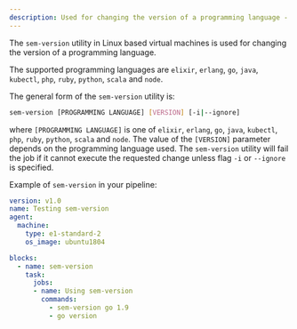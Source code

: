 ```yaml
---
description: Used for changing the version of a programming language - elixir, erlang, go, java, kubectl, php, ruby, python, scala and node.
---
```


The `sem-version` utility in Linux based virtual machines is used for changing
the version of a programming language.

The supported programming languages are `elixir`, `erlang`, `go`, `java`, `kubectl`, 
`php`, `ruby`, `python`, `scala` and `node`.

The general form of the `sem-version` utility is:

``` bash
sem-version [PROGRAMMING LANGUAGE] [VERSION] [-i|--ignore]
```

where `[PROGRAMMING LANGUAGE]` is one of `elixir`, `erlang`, `go`, `java`, `kubectl`, 
`php`, `ruby`, `python`, `scala` and `node`. The value of the `[VERSION]`
parameter depends on the programming language used. The `sem-version` utility will
fail the job if it cannot execute the requested change unless flag `-i` or `--ignore`
is specified.

Example of `sem-version` in your pipeline:

``` yaml
version: v1.0
name: Testing sem-version
agent:
  machine:
    type: e1-standard-2
    os_image: ubuntu1804

blocks:
  - name: sem-version
    task:
      jobs:
      - name: Using sem-version
        commands:
          - sem-version go 1.9
          - go version
```
